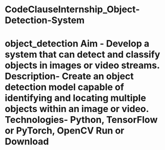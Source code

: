 # CodeClauseInternship_Object-Detection-System
# object_detection Aim -  Develop a system that can detect and classify objects in images or video streams.  Description- Create an object detection model capable of identifying and locating multiple  objects within an image or video.   Technologies- Python, TensorFlow or PyTorch, OpenCV Run or Download 
